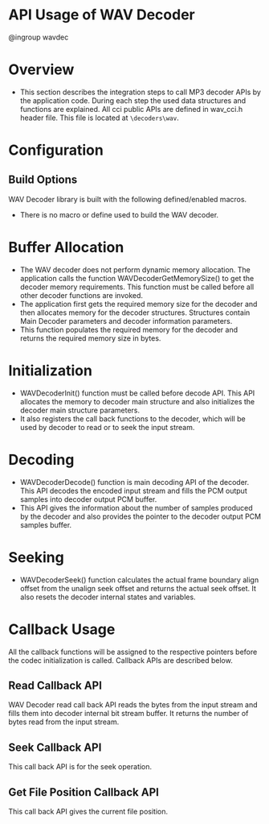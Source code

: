 API Usage of WAV Decoder
================
@ingroup wavdec

# Overview

* This section describes the integration steps to call MP3 decoder APIs by the application code. During each step the used data structures and functions are explained. All cci public APIs are defined in wav_cci.h header file. This file is located at `\decoders\wav`.

# Configuration
## Build Options
WAV Decoder library is built with the following defined/enabled macros.
* There is no macro or define used to build the WAV decoder. 

# Buffer Allocation
* The WAV decoder does not perform dynamic memory allocation. The application calls the function WAVDecoderGetMemorySize() to get the decoder memory requirements. This function must be called before all other decoder functions are invoked.
* The application first gets the required memory size for the decoder and then allocates memory for the decoder structures. Structures contain Main Decoder parameters and decoder information parameters.
* This function populates the required memory for the decoder and returns the required memory size in bytes.

# Initialization
* WAVDecoderInit() function must be called before decode API. This API allocates the memory to decoder main structure and also initializes the decoder main structure parameters. 
* It also registers the call back functions to the decoder, which will be used by decoder to read or to seek the input stream. 

# Decoding
* WAVDecoderDecode() function is main decoding API of the decoder. This API decodes the encoded input stream and fills the PCM output samples into decoder output PCM buffer. 
* This API gives the information about the number of samples produced by the decoder and also provides the pointer to the decoder output PCM samples buffer.  

# Seeking
* WAVDecoderSeek() function calculates the actual frame boundary align offset from the unalign seek offset and returns the actual seek offset. It also resets the decoder internal states and variables.

# Callback Usage
All the callback functions will be assigned to the respective pointers before the codec initialization is called. Callback APIs are described below.

## Read Callback API
WAV Decoder read call back API reads the bytes from the input stream and fills them into decoder internal bit stream buffer. It returns the number of bytes read from the input stream.

## Seek Callback API
This call back API is for the seek operation.

## Get File Position Callback API
This call back API gives the current file position.



